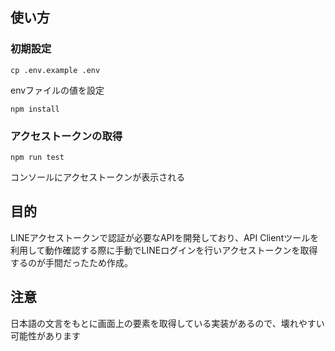 ## 使い方

### 初期設定

```
cp .env.example .env
```

envファイルの値を設定

```
npm install
```

### アクセストークンの取得

```
npm run test
```

コンソールにアクセストークンが表示される

## 目的

LINEアクセストークンで認証が必要なAPIを開発しており、API Clientツールを利用して動作確認する際に手動でLINEログインを行いアクセストークンを取得するのが手間だったため作成。

## 注意

日本語の文言をもとに画面上の要素を取得している実装があるので、壊れやすい可能性があります